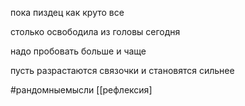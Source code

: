 пока пиздец как круто все 

столько освободила из головы сегодня

надо пробовать больше и чаще 

пусть разрастаются связочки и становятся сильнее

#рандомныемысли
[[рефлексия]
